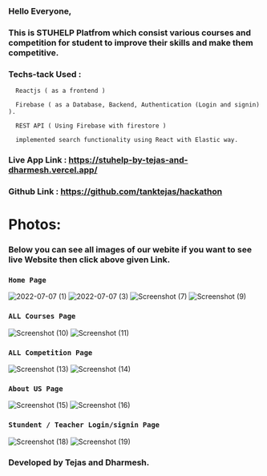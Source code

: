 ### Hello Everyone,

### This is STUHELP Platfrom which consist various courses and competition for student to improve their skills and make them competitive.

### Techs-tack Used :
      Reactjs ( as a frontend ) 
      
      Firebase ( as a Database, Backend, Authentication (Login and signin) ).
      
      REST API ( Using Firebase with firestore )
      
      implemented search functionality using React with Elastic way.

### Live App Link :  https://stuhelp-by-tejas-and-dharmesh.vercel.app/
### Github Link : https://github.com/tanktejas/hackathon

# Photos:

### Below you can see all images of our webite if you want to see live Website then click above given Link.

### `Home Page`

![2022-07-07 (1)](https://user-images.githubusercontent.com/77108255/177699332-31dbe4c4-18cf-4845-b9f2-00a585b5fdfa.png)
![2022-07-07 (3)](https://user-images.githubusercontent.com/77108255/177699390-124177a4-c0f3-4460-98d1-4f0ee569b200.png)
![Screenshot (7)](https://user-images.githubusercontent.com/77108255/177699418-3ce24fb5-a48c-4d9f-9a3c-288d215ed19d.png)
![Screenshot (9)](https://user-images.githubusercontent.com/77108255/177699422-1beef72d-7c09-4351-8d4b-147e82694000.png)

### `ALL Courses Page`

![Screenshot (10)](https://user-images.githubusercontent.com/77108255/177699423-a78e21a9-f471-4611-bf5f-08c7b7c4f227.png)
![Screenshot (11)](https://user-images.githubusercontent.com/77108255/177699430-483dff21-fcd9-4ad5-afcf-02d8ba6763b6.png)

### `ALL Competition Page`

![Screenshot (13)](https://user-images.githubusercontent.com/77108255/177699436-f1b35460-e527-481a-96e4-5255f70d44eb.png)
![Screenshot (14)](https://user-images.githubusercontent.com/77108255/177699437-2b0e5eb3-4245-4045-b36c-d22ca3ed88c5.png)

### `About US Page`
 
![Screenshot (15)](https://user-images.githubusercontent.com/77108255/177700232-49b9334c-1de4-4c0d-8614-21b53d4aed17.png)
![Screenshot (16)](https://user-images.githubusercontent.com/77108255/177700248-55032d39-dbff-48d4-a555-713fc22809b5.png)

 
### `Stundent / Teacher Login/signin Page`

![Screenshot (18)](https://user-images.githubusercontent.com/77108255/177699456-94434212-efb1-475b-bc79-f839d40bb8f4.png)
![Screenshot (19)](https://user-images.githubusercontent.com/77108255/177699461-f5a9c825-e483-4019-b2cf-f1dcf068f6b2.png)


### Developed by Tejas and Dharmesh.
